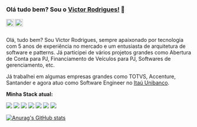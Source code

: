 ### Olá tudo bem? Sou o [Victor Rodrigues!](https://www.linkedin.com/in/victor-rodrigues-834983161/) 👋

<a href="https://www.linkedin.com/in/victor-rodrigues-834983161/" target="_blank">
  <img src="https://raw.githubusercontent.com/brunobertolini/brunobertolini/master/assets/linkedin.svg" width="21px"  alt="Victor Rodrigues | LinkedIn" align="left" />
</a>

<a href="https://www.instagram.com/vihrodrigues_19/" target="_blank">
  <img src="https://raw.githubusercontent.com/brunobertolini/brunobertolini/master/assets/instagram.svg" width="21px"  alt="Insta da Victor" align="left" />
</a>

<br />
<br />

<p>Olá, tudo bem? Sou Victor Rodrigues, sempre apaixonado por tecnologia com 5 anos de experiência no mercado e um entusiasta de arquitetura de software e patterns. Já participei de vários projetos 
grandes como Abertura de Conta para PJ, Financiamento de Veículos para PJ, Softwares de gerenciamento, etc.</p>

Já trabalhei em algumas empresas grandes como TOTVS, Accenture, Santander e agora atuo como Software Engineer no [Itaú Unibanco](https://www.itau.com.br/).

**Minha Stack atual:**

<code><img src="https://img.icons8.com/color/20/000000/java-duke-logo.png"/></code>
<code><img src="https://img.icons8.com/color/20/000000/spring-logo.png"/></code>
<code><img src="https://img.icons8.com/color/20/000000/kotlin.png"/></code>
<code><img src="https://img.icons8.com/color/20/000000/amazon-web-services.png"/></code>
<code><img src="https://img.icons8.com/color/20/000000/angularjs.png"/></code>
<code><img src="https://img.icons8.com/color/20/000000/docker.png"/></code>
<code><img src="https://img.icons8.com/color/20/000000/flutter.png"/></code>

[![Anurag's GitHub stats](https://github-readme-stats.vercel.app/api?username=victorrmatos19)](https://github.com/anuraghazra/github-readme-stats)
